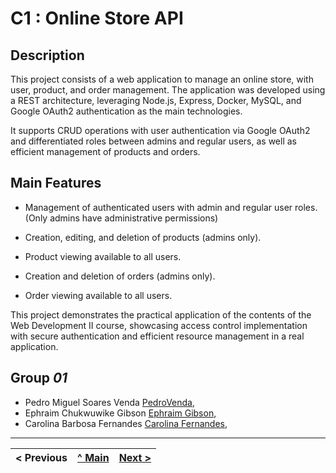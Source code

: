 # C1 : Online Store API

## Description

This project consists of a web application to manage an online store, with user, product, and order management. The application was developed using a REST architecture, leveraging Node.js, Express, Docker, MySQL, and Google OAuth2 authentication as the main technologies.

It supports CRUD operations with user authentication via Google OAuth2 and differentiated roles between admins and regular users, as well as efficient management of products and orders.

## Main Features

- Management of authenticated users with admin and regular user roles. (Only admins have administrative permissions)

- Creation, editing, and deletion of products (admins only).

- Product viewing available to all users.

- Creation and deletion of orders (admins only).

- Order viewing available to all users.

This project demonstrates the practical application of the contents of the Web Development II course, showcasing access control implementation with secure authentication and efficient resource management in a real application.



## Group _01_

* Pedro Miguel Soares Venda [PedroVenda](https://github.com/PedroVenda27),
* Ephraim Chukwuwike Gibson [Ephraim Gibson](https://github.com/EphraimGibson.), 
* Carolina Barbosa Fernandes [Carolina Fernandes](https://github.com/Carolinafbar), 




---

< Previous | [^ Main](../../../) | [Next >](c2.md)
:--- | :---: | ---: 
